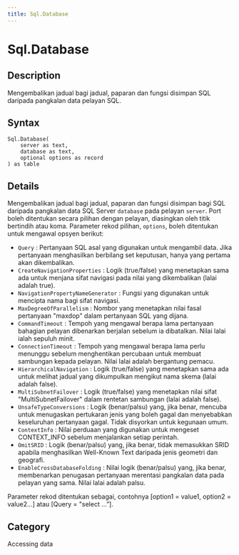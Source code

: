```yaml
---
title: Sql.Database
---
```


# Sql.Database


## Description

Mengembalikan jadual bagi jadual, paparan dan fungsi disimpan SQL daripada pangkalan data pelayan SQL.


## Syntax

```powerquery
Sql.Database(
    server as text,
    database as text,
    optional options as record
) as table
```


## Details

Mengembalikan jadual bagi jadual, paparan dan fungsi disimpan bagi SQL daripada pangkalan data SQL Server <code>database</code> pada pelayan <code>server</code>. Port boleh ditentukan secara pilihan dengan pelayan, diasingkan oleh titik bertindih atau koma. Parameter rekod pilihan, <code>options</code>, boleh ditentukan untuk mengawal opsyen berikut:    <ul><li><code>Query</code> : Pertanyaan SQL asal yang digunakan untuk mengambil data. Jika pertanyaan menghasilkan berbilang set keputusan, hanya yang pertama akan dikembalikan.</li><li><code>CreateNavigationProperties</code> : Logik (true/false) yang menetapkan sama ada untuk menjana sifat navigasi pada nilai yang dikembalikan (lalai adalah true).</li><li><code>NavigationPropertyNameGenerator</code> : Fungsi yang digunakan untuk mencipta nama bagi sifat navigasi.</li><li><code>MaxDegreeOfParallelism</code> : Nombor yang menetapkan nilai fasal pertanyaan &quot;maxdop&quot; dalam pertanyaan SQL yang dijana.</li><li><code>CommandTimeout</code> : Tempoh yang mengawal berapa lama pertanyaan bahagian pelayan dibenarkan berjalan sebelum ia dibatalkan. Nilai lalai ialah sepuluh minit.</li><li><code>ConnectionTimeout</code> : Tempoh yang mengawal berapa lama perlu menunggu sebelum menghentikan percubaan untuk membuat sambungan kepada pelayan. Nilai lalai adalah bergantung pemacu.</li><li><code>HierarchicalNavigation</code> : Logik (true/false) yang menetapkan sama ada untuk melihat jadual yang dikumpulkan mengikut nama skema (lalai adalah false).</li><li><code>MultiSubnetFailover</code> : Logik (true/false) yang menetapkan nilai sifat &quot;MultiSubnetFailover&quot; dalam rentetan sambungan (lalai adalah false).</li><li><code>UnsafeTypeConversions</code> : Logik (benar/palsu) yang, jika benar, mencuba untuk menugaskan pertukaran jenis yang boleh gagal dan menyebabkan keseluruhan pertanyaan gagal. Tidak disyorkan untuk kegunaan umum.</li><li><code>ContextInfo</code> : Nilai perduaan yang digunakan untuk mengeset CONTEXT_INFO sebelum menjalankan setiap perintah.</li><li><code>OmitSRID</code> : Logik (benar/palsu) yang, jika benar, tidak memasukkan SRID apabila menghasilkan Well-Known Text daripada jenis geometri dan geografi.</li><li><code>EnableCrossDatabaseFolding</code> : Nilai logik (benar/palsu) yang, jika benar, membenarkan penugasan pertanyaan merentasi pangkalan data pada pelayan yang sama. Nilai lalai adalah palsu.</li></ul>    Parameter rekod ditentukan sebagai, contohnya [option1 = value1, option2 = value2...] atau [Query = "select …”].    



## Category
Accessing data
